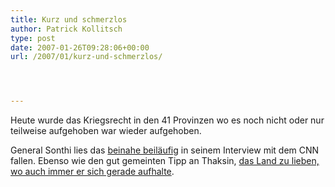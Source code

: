 ```yaml
---
title: Kurz und schmerzlos
author: Patrick Kollitsch
type: post
date: 2007-01-26T09:28:06+00:00
url: /2007/01/kurz-und-schmerzlos/




---
```

Heute wurde das Kriegsrecht in den 41 Provinzen wo es noch nicht oder nur teilweise aufgehoben war wieder aufgehoben. 

General Sonthi lies das [beinahe beiläufig][1] in seinem Interview mit dem CNN fallen. Ebenso wie den gut gemeinten Tipp an Thaksin, [das Land zu lieben, wo auch immer er sich gerade aufhalte][2].

 [1]: http://www.nationmultimedia.com/breakingnews/read.php?newsid=30025188
 [2]: http://www.nationmultimedia.com/breakingnews/read.php?newsid=30025189
